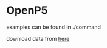 # OpenP5

examples can be found in ./command

download data from [here](https://drive.google.com/file/d/17q6nIL2mbw1RMZUJoRJp60UH67BOnuO7/view?usp=sharing)
